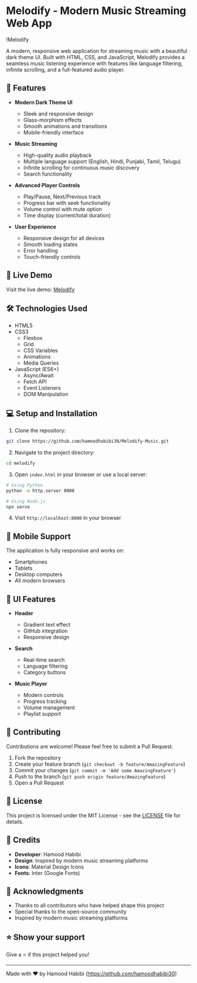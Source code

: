 # Melodify - Modern Music Streaming Web App

!Melodify

A modern, responsive web application for streaming music with a beautiful dark theme UI. Built with HTML, CSS, and JavaScript, Melodify provides a seamless music listening experience with features like language filtering, infinite scrolling, and a full-featured audio player.

## 🌟 Features

- **Modern Dark Theme UI**
  - Sleek and responsive design
  - Glass-morphism effects
  - Smooth animations and transitions
  - Mobile-friendly interface

- **Music Streaming**
  - High-quality audio playback
  - Multiple language support (English, Hindi, Punjabi, Tamil, Telugu)
  - Infinite scrolling for continuous music discovery
  - Search functionality

- **Advanced Player Controls**
  - Play/Pause, Next/Previous track
  - Progress bar with seek functionality
  - Volume control with mute option
  - Time display (current/total duration)

- **User Experience**
  - Responsive design for all devices
  - Smooth loading states
  - Error handling
  - Touch-friendly controls

## 🚀 Live Demo

Visit the live demo: [Melodify](https://melodifymusics.netlify.app/)

## 🛠️ Technologies Used

- HTML5
- CSS3
  - Flexbox
  - Grid
  - CSS Variables
  - Animations
  - Media Queries
- JavaScript (ES6+)
  - Async/Await
  - Fetch API
  - Event Listeners
  - DOM Manipulation

## 💻 Setup and Installation

1. Clone the repository:
```bash
git clone https://github.com/hamoodhabibi30/Melodify-Music.git
```

2. Navigate to the project directory:
```bash
cd melodify
```

3. Open `index.html` in your browser or use a local server:
```bash
# Using Python
python -m http.server 8000

# Using Node.js
npx serve
```

4. Visit `http://localhost:8000` in your browser

## 📱 Mobile Support

The application is fully responsive and works on:
- Smartphones
- Tablets
- Desktop computers
- All modern browsers

## 🎨 UI Features

- **Header**
  - Gradient text effect
  - GitHub integration
  - Responsive design

- **Search**
  - Real-time search
  - Language filtering
  - Category buttons

- **Music Player**
  - Modern controls
  - Progress tracking
  - Volume management
  - Playlist support

## 🤝 Contributing

Contributions are welcome! Please feel free to submit a Pull Request.

1. Fork the repository
2. Create your feature branch (`git checkout -b feature/AmazingFeature`)
3. Commit your changes (`git commit -m 'Add some AmazingFeature'`)
4. Push to the branch (`git push origin feature/AmazingFeature`)
5. Open a Pull Request

## 📝 License

This project is licensed under the MIT License - see the [LICENSE](LICENSE) file for details.

## 👥 Credits

- **Developer**: Hamood Habibi
- **Design**: Inspired by modern music streaming platforms
- **Icons**: Material Design Icons
- **Fonts**: Inter (Google Fonts)

## 🙏 Acknowledgments

- Thanks to all contributors who have helped shape this project
- Special thanks to the open-source community
- Inspired by modern music streaming platforms


## ⭐ Show your support

Give a ⭐️ if this project helped you!

---

Made with ❤️ by Hamood Habibi
(https://github.com/hamoodhabibi30) 
